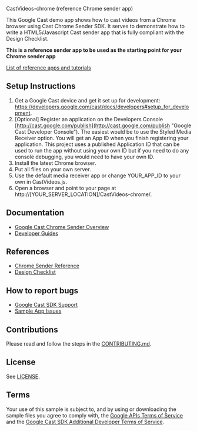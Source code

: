 CastVideos-chrome (reference Chrome sender app)

This Google Cast demo app shows how to cast videos from a Chrome browser using Cast Chrome Sender SDK. It serves to demonstrate how to write a HTML5/Javascript Cast sender app that is fully compliant with the Design Checklist.

**This is a reference sender app to be used as the starting point for your Chrome sender app**

[List of reference apps and tutorials](https://developers.google.com/cast/docs/downloads)

## Setup Instructions
1. Get a Google Cast device and get it set up for development: https://developers.google.com/cast/docs/developers#setup_for_development.
1. [Optional] Register an application on the Developers Console [http://cast.google.com/publish](http://cast.google.com/publish "Google Cast Developer Console").
  The easiest would be to use the Styled Media Receiver option. You will get an App ID when you finish registering your application. This project uses a
  published Application ID that can be used to run the app without using your own ID but if you need to do any console debugging, you would need to have your own ID.
1. Install the latest Chrome browser.
1. Put all files on your own server.
1. Use the default media receiver app or change YOUR_APP_ID to your own in CastVideos.js.
1. Open a browser and point to your page at http://[YOUR_SERVER_LOCATION]/CastVideos-chrome/.

## Documentation
* [Google Cast Chrome Sender Overview](https://developers.google.com/cast/docs/chrome_sender/)
* [Developer Guides](https://developers.google.com/cast/docs/developers)

## References
* [Chrome Sender Reference](http://developers.google.com/cast/docs/reference/chrome)
* [Design Checklist](http://developers.google.com/cast/docs/design_checklist)

## How to report bugs
* [Google Cast SDK Support](https://developers.google.com/cast/support)
* [Sample App Issues](https://issuetracker.google.com/issues/new?component=190205&template=1901999)

## Contributions
Please read and follow the steps in the [CONTRIBUTING.md](CONTRIBUTING.md).

## License
See [LICENSE](LICENSE).

## Terms
Your use of this sample is subject to, and by using or downloading the sample files you agree to comply with, the [Google APIs Terms of Service](https://developers.google.com/terms/) and the [Google Cast SDK Additional Developer Terms of Service](https://developers.google.com/cast/docs/terms/).
